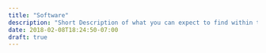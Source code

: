 ```yaml
---
title: "Software"
description: "Short Description of what you can expect to find within these docs."
date: 2018-02-08T18:24:50-07:00
draft: true
---
```

